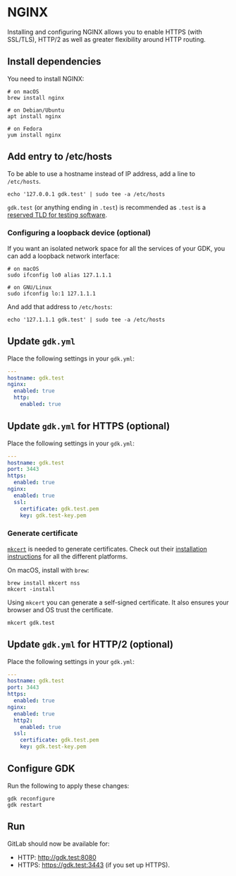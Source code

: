 # NGINX

Installing and configuring NGINX allows you to enable HTTPS (with SSL/TLS), HTTP/2 as
well as greater flexibility around HTTP routing.

## Install dependencies

You need to install NGINX:

```shell
# on macOS
brew install nginx

# on Debian/Ubuntu
apt install nginx

# on Fedora
yum install nginx
```

## Add entry to /etc/hosts

To be able to use a hostname instead of IP address, add a line to
`/etc/hosts`.

```shell
echo '127.0.0.1 gdk.test' | sudo tee -a /etc/hosts
```

`gdk.test` (or anything ending in `.test`) is recommended as `.test` is a
[reserved TLD for testing software](https://en.wikipedia.org/wiki/.test).

### Configuring a loopback device (optional)

If you want an isolated network space for all the services of your
GDK, you can add a loopback network interface:

```shell
# on macOS
sudo ifconfig lo0 alias 127.1.1.1

# on GNU/Linux
sudo ifconfig lo:1 127.1.1.1
```

And add that address to `/etc/hosts`:

```shell
echo '127.1.1.1 gdk.test' | sudo tee -a /etc/hosts
```

## Update `gdk.yml`

Place the following settings in your `gdk.yml`:

```yaml
---
hostname: gdk.test
nginx:
  enabled: true
  http:
    enabled: true
```

## Update `gdk.yml` for HTTPS (optional)

Place the following settings in your `gdk.yml`:

```yaml
---
hostname: gdk.test
port: 3443
https:
  enabled: true
nginx:
  enabled: true
  ssl:
    certificate: gdk.test.pem
    key: gdk.test-key.pem
```

### Generate certificate

[`mkcert`](https://github.com/FiloSottile/mkcert) is needed to generate certificates.
Check out their [installation instructions](https://github.com/FiloSottile/mkcert#installation)
for all the different platforms.

On macOS, install with `brew`:

```shell
brew install mkcert nss
mkcert -install
```

Using `mkcert` you can generate a self-signed certificate. It also
ensures your browser and OS trust the certificate.

```shell
mkcert gdk.test
```

## Update `gdk.yml` for HTTP/2 (optional)

Place the following settings in your `gdk.yml`:

```yaml
---
hostname: gdk.test
port: 3443
https:
  enabled: true
nginx:
  enabled: true
  http2:
    enabled: true
  ssl:
    certificate: gdk.test.pem
    key: gdk.test-key.pem
```

## Configure GDK

Run the following to apply these changes:

```shell
gdk reconfigure
gdk restart
```

## Run

GitLab should now be available for:

- HTTP: <http://gdk.test:8080>
- HTTPS: <https://gdk.test:3443> (if you set up HTTPS).
